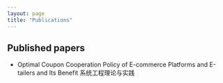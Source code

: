 ```yaml
---
layout: page
title: "Publications"
---
```


## Published papers
- Optimal Coupon Cooperation Policy of E-commerce Platforms and E-tailers and Its Benefit 系统工程理论与实践

